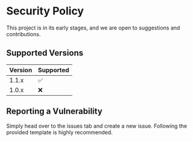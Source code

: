# Security Policy

This project is in its early stages, and we are open to suggestions and contributions.

## Supported Versions

| Version | Supported          |
|---------|--------------------|
| 1.1.x   | :white_check_mark: |
| 1.0.x   | :x:                |

## Reporting a Vulnerability

Simply head over to the issues tab and create a new issue. Following the provided template is highly recommended.
